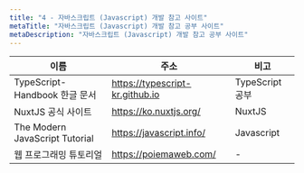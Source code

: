 ```yaml
---
title: "4 - 자바스크립트 (Javascript) 개발 참고 사이트"
metaTitle: "자바스크립트 (Javascript) 개발 참고 공부 사이트"
metaDescription: "자바스크립트 (Javascript) 개발 참고 공부 사이트"
---
```



|이름|주소|비고|
|---|---------------------|-----|
|TypeScript-Handbook 한글 문서|https://typescript-kr.github.io|TypeScript 공부|
|NuxtJS 공식 사이트|https://ko.nuxtjs.org/|NuxtJS|
|The Modern JavaScript Tutorial|https://javascript.info/|Javascript|
|웹 프로그래밍 튜토리얼|https://poiemaweb.com/|-|
